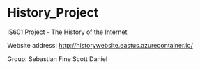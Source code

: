 # History_Project
IS601 Project - The History of the Internet

Website address:
http://historywebsite.eastus.azurecontainer.io/

Group:
Sebastian Fine
Scott Daniel
